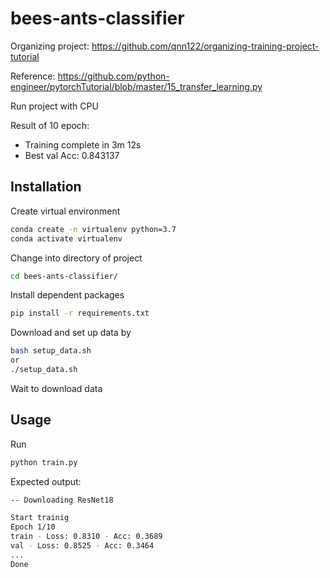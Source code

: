 ﻿# bees-ants-classifier

Organizing project: https://github.com/qnn122/organizing-training-project-tutorial

Reference: https://github.com/python-engineer/pytorchTutorial/blob/master/15_transfer_learning.py

Run project with CPU

Result of 10 epoch:
- Training complete in 3m 12s
- Best val Acc: 0.843137

## Installation
Create virtual environment
```bash
conda create -n virtualenv python=3.7
conda activate virtualenv
```
Change into directory of project
```bash
cd bees-ants-classifier/
```
Install dependent packages
```bash
pip install -r requirements.txt
```

Download and set up data by
```bash
bash setup_data.sh
or
./setup_data.sh
```

Wait to download data

## Usage
Run
```bash
python train.py
```

Expected output:
```bash
-- Downloading ResNet18

Start trainig
Epoch 1/10
train - Loss: 0.8310 - Acc: 0.3689
val - Loss: 0.8525 - Acc: 0.3464
...
Done
```
